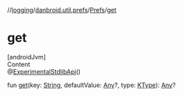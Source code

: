 //[logging](../../../index.md)/[danbroid.util.prefs](../index.md)/[Prefs](index.md)/[get](get.md)



# get  
[androidJvm]  
Content  
@[ExperimentalStdlibApi](https://kotlinlang.org/api/latest/jvm/stdlib/kotlin/-experimental-stdlib-api/index.html)()  
  
fun [get](get.md)(key: [String](https://kotlinlang.org/api/latest/jvm/stdlib/kotlin/-string/index.html), defaultValue: [Any](https://kotlinlang.org/api/latest/jvm/stdlib/kotlin/-any/index.html)?, type: [KType](https://kotlinlang.org/api/latest/jvm/stdlib/kotlin.reflect/-k-type/index.html)): [Any](https://kotlinlang.org/api/latest/jvm/stdlib/kotlin/-any/index.html)?  



